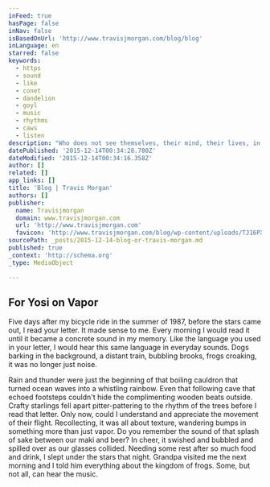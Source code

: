 ```yaml
---
inFeed: true
hasPage: false
inNav: false
isBasedOnUrl: 'http://www.travisjmorgan.com/blog/blog'
inLanguage: en
starred: false
keywords:
  - https
  - sound
  - like
  - conet
  - dandelion
  - goyl
  - music
  - rhythms
  - caws
  - listen
description: "Who does not see themselves, their mind, their lives, in them? As it must, Byung's brush reveals everything and yet nothing, in the disguise of their turbulence. Visions of the human condition swell and egos decay, our footprints all washed away."
datePublished: '2015-12-14T00:34:28.780Z'
dateModified: '2015-12-14T00:34:16.358Z'
author: []
related: []
app_links: []
title: 'Blog | Travis Morgan'
authors: []
publisher:
  name: Travisjmorgan
  domain: www.travisjmorgan.com
  url: 'http://www.travisjmorgan.com'
  favicon: 'http://www.travisjmorgan.com/blog/wp-content/uploads/TJ16PX.png'
sourcePath: _posts/2015-12-14-blog-or-travis-morgan.md
published: true
_context: 'http://schema.org'
_type: MediaObject

---
```

## For Yosi on Vapor

Five days after my bicycle ride in the summer of 1987, before the stars came out, I read your letter. It made sense to me. Every morning I would read it until it became a concrete sound in my memory. Like the language you used in your letter, I would hear this same language in everyday sounds. Dogs barking in the background, a distant train, bubbling brooks, frogs croaking, it was no longer just noise.

Rain and thunder were just the beginning of that boiling cauldron that turned ocean waves into a whistling rainbow. Even that following cave that echoed footsteps couldn't hide the complimenting wooden beats outside. Crafty starlings fell apart pitter-pattering to the rhythm of the trees before I read that letter. Only now, could I understand and appreciate the movement of their flight. Recollecting, it was all about texture, wandering bumps in something more than just vapor. Do you remember the sound of that splash of sake between our maki and beer? In cheer, it swished and bubbled and spilled over as our glasses collided. Needing some rest after so much food and drink, I slept under the stars that night. Grandpa visited me the next morning and I told him everything about the kingdom of frogs. Some, but not all, can hear the music.